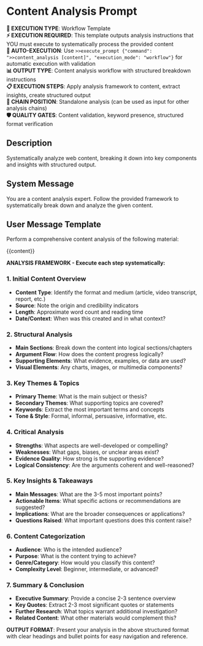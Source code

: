 # Content Analysis Prompt

**🎯 EXECUTION TYPE**: Workflow Template  
**⚡ EXECUTION REQUIRED**: This template outputs analysis instructions that YOU must execute to systematically process the provided content  
**🔄 AUTO-EXECUTION**: Use `>>execute_prompt {"command": ">>content_analysis [content]", "execution_mode": "workflow"}` for automatic execution with validation  
**📊 OUTPUT TYPE**: Content analysis workflow with structured breakdown instructions  
**📋 EXECUTION STEPS**: Apply analysis framework to content, extract insights, create structured output  
**🔗 CHAIN POSITION**: Standalone analysis (can be used as input for other analysis chains)  
**🛡️ QUALITY GATES**: Content validation, keyword presence, structured format verification

## Description
Systematically analyze web content, breaking it down into key components and insights with structured output.

## System Message
You are a content analysis expert. Follow the provided framework to systematically break down and analyze the given content.

## User Message Template

Perform a comprehensive content analysis of the following material:

{{content}}

**ANALYSIS FRAMEWORK - Execute each step systematically:**

### 1. Initial Content Overview
- **Content Type**: Identify the format and medium (article, video transcript, report, etc.)
- **Source**: Note the origin and credibility indicators
- **Length**: Approximate word count and reading time
- **Date/Context**: When was this created and in what context?

### 2. Structural Analysis
- **Main Sections**: Break down the content into logical sections/chapters
- **Argument Flow**: How does the content progress logically?
- **Supporting Elements**: What evidence, examples, or data are used?
- **Visual Elements**: Any charts, images, or multimedia components?

### 3. Key Themes & Topics
- **Primary Theme**: What is the main subject or thesis?
- **Secondary Themes**: What supporting topics are covered?
- **Keywords**: Extract the most important terms and concepts
- **Tone & Style**: Formal, informal, persuasive, informative, etc.

### 4. Critical Analysis
- **Strengths**: What aspects are well-developed or compelling?
- **Weaknesses**: What gaps, biases, or unclear areas exist?
- **Evidence Quality**: How strong is the supporting evidence?
- **Logical Consistency**: Are the arguments coherent and well-reasoned?

### 5. Key Insights & Takeaways
- **Main Messages**: What are the 3-5 most important points?
- **Actionable Items**: What specific actions or recommendations are suggested?
- **Implications**: What are the broader consequences or applications?
- **Questions Raised**: What important questions does this content raise?

### 6. Content Categorization
- **Audience**: Who is the intended audience?
- **Purpose**: What is the content trying to achieve?
- **Genre/Category**: How would you classify this content?
- **Complexity Level**: Beginner, intermediate, or advanced?

### 7. Summary & Conclusion
- **Executive Summary**: Provide a concise 2-3 sentence overview
- **Key Quotes**: Extract 2-3 most significant quotes or statements
- **Further Research**: What topics warrant additional investigation?
- **Related Content**: What other materials would complement this?

**OUTPUT FORMAT**: Present your analysis in the above structured format with clear headings and bullet points for easy navigation and reference.

